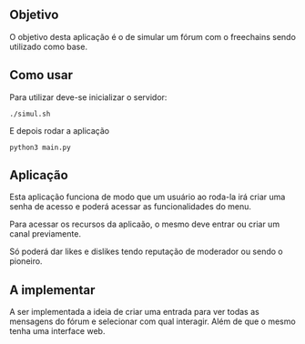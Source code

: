 ## Objetivo

O objetivo desta aplicação é o de simular um fórum com o freechains sendo utilizado como base.

## Como usar

Para utilizar deve-se inicializar o servidor:

```
./simul.sh
```

E depois rodar a aplicação 

```
python3 main.py
```

## Aplicação

Esta aplicação funciona de modo que um usuário ao roda-la irá criar uma senha de acesso e poderá acessar as funcionalidades do menu.

Para acessar os recursos da aplicaão, o mesmo deve entrar ou criar um canal previamente.

Só poderá dar likes e dislikes tendo reputação de moderador ou sendo o pioneiro.

## A implementar

A ser implementada a ideia de criar uma entrada para ver todas as mensagens do fórum e selecionar com qual interagir. Além de que o mesmo tenha uma interface web.
